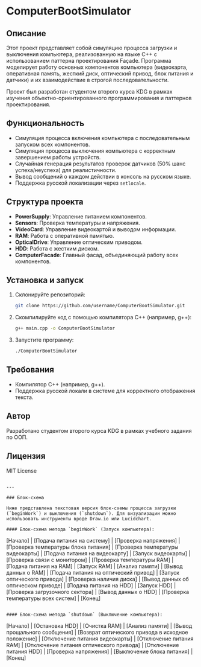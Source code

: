 # ComputerBootSimulator

## Описание
Этот проект представляет собой симуляцию процесса загрузки и выключения компьютера, реализованную на языке C++ с использованием паттерна проектирования Façade. Программа моделирует работу основных компонентов компьютера (видеокарта, оперативная память, жесткий диск, оптический привод, блок питания и датчики) и их взаимодействие в строгой последовательности.

Проект был разработан студентом второго курса KDG  в рамках изучения объектно-ориентированного программирования и паттернов проектирования.

## Функциональность
- Симуляция процесса включения компьютера с последовательным запуском всех компонентов.
- Симуляция процесса выключения компьютера с корректным завершением работы устройств.
- Случайная генерация результатов проверок датчиков (50% шанс успеха/неуспеха) для реалистичности.
- Вывод сообщений о каждом действии в консоль на русском языке.
- Поддержка русской локализации через `setlocale`.

## Структура проекта
- **PowerSupply**: Управление питанием компонентов.
- **Sensors**: Проверка температуры и напряжения.
- **VideoCard**: Управление видеокартой и выводом информации.
- **RAM**: Работа с оперативной памятью.
- **OpticalDrive**: Управление оптическим приводом.
- **HDD**: Работа с жестким диском.
- **ComputerFacade**: Главный фасад, объединяющий работу всех компонентов.

## Установка и запуск
1. Склонируйте репозиторий:
   ```bash
   git clone https://github.com/username/ComputerBootSimulator.git
   ```
2. Скомпилируйте код с помощью компилятора C++ (например, g++):
   ```bash
   g++ main.cpp -o ComputerBootSimulator
   ```
3. Запустите программу:
   ```bash
   ./ComputerBootSimulator
   ```

## Требования
- Компилятор C++ (например, g++).
- Поддержка русской локали в системе для корректного отображения текста.

## Автор
Разработано студентом второго курса KDG в рамках учебного задания по ООП.

## Лицензия
MIT License
```

---

### Блок-схема

Ниже представлена текстовая версия блок-схемы процесса загрузки (`beginWork`) и выключения (`shutdown`). Для визуализации можно использовать инструменты вроде Draw.io или Lucidchart.

#### Блок-схема метода `beginWork` (Запуск компьютера):
```
[Начало]
    |
[Подача питания на систему]
    |
[Проверка напряжения]
    |
[Проверка температуры блока питания]
    |
[Проверка температуры видеокарты]
    |
[Подача питания на видеокарту]
    |
[Запуск видеокарты]
    |
[Проверка связи с монитором]
    |
[Проверка температуры RAM]
    |
[Подача питания на RAM]
    |
[Запуск RAM]
    |
[Анализ памяти]
    |
[Вывод данных о RAM]
    |
[Подача питания на оптический привод]
    |
[Запуск оптического привода]
    |
[Проверка наличия диска]
    |
[Вывод данных об оптическом приводе]
    |
[Подача питания на HDD]
    |
[Запуск HDD]
    |
[Проверка загрузочного сектора]
    |
[Вывод данных о HDD]
    |
[Проверка температуры всех систем]
    |
[Конец]
```

#### Блок-схема метода `shutdown` (Выключение компьютера):
```
[Начало]
    |
[Остановка HDD]
    |
[Очистка RAM]
    |
[Анализ памяти]
    |
[Вывод прощального сообщения]
    |
[Возврат оптического привода в исходное положение]
    |
[Отключение питания видеокарты]
    |
[Отключение питания RAM]
    |
[Отключение питания оптического привода]
    |
[Отключение питания HDD]
    |
[Проверка напряжения]
    |
[Выключение блока питания]
    |
[Конец]
```
